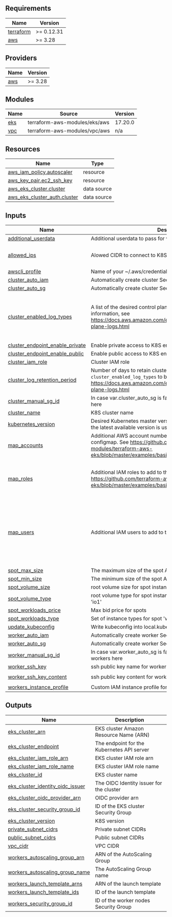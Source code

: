 ## Requirements

| Name | Version |
|------|---------|
| <a name="requirement_terraform"></a> [terraform](#requirement\_terraform) | >= 0.12.31 |
| <a name="requirement_aws"></a> [aws](#requirement\_aws) | >= 3.28 |

## Providers

| Name | Version |
|------|---------|
| <a name="provider_aws"></a> [aws](#provider\_aws) | >= 3.28 |

## Modules

| Name | Source | Version |
|------|--------|---------|
| <a name="module_eks"></a> [eks](#module\_eks) | terraform-aws-modules/eks/aws | 17.20.0 |
| <a name="module_vpc"></a> [vpc](#module\_vpc) | terraform-aws-modules/vpc/aws | n/a |

## Resources

| Name | Type |
|------|------|
| [aws_iam_policy.autoscaler](https://registry.terraform.io/providers/hashicorp/aws/latest/docs/resources/iam_policy) | resource |
| [aws_key_pair.ec2_ssh_key](https://registry.terraform.io/providers/hashicorp/aws/latest/docs/resources/key_pair) | resource |
| [aws_eks_cluster.cluster](https://registry.terraform.io/providers/hashicorp/aws/latest/docs/data-sources/eks_cluster) | data source |
| [aws_eks_cluster_auth.cluster](https://registry.terraform.io/providers/hashicorp/aws/latest/docs/data-sources/eks_cluster_auth) | data source |

## Inputs

| Name | Description | Type | Default | Required |
|------|-------------|------|---------|:--------:|
| <a name="input_additional_userdata"></a> [additional\_userdata](#input\_additional\_userdata) | Additional userdata to pass for worker nodes | `string` | `"echo \"Empty additional userdata. Nothing to provision.\"\n"` | no |
| <a name="input_allowed_ips"></a> [allowed\_ips](#input\_allowed\_ips) | Alowed CIDR to connect to K8S endpoint | `list(string)` | <pre>[<br>  "0.0.0.0/0"<br>]</pre> | no |
| <a name="input_awscli_profile"></a> [awscli\_profile](#input\_awscli\_profile) | Name of your ~/.aws/credentials profile | `string` | `"default"` | no |
| <a name="input_cluster_auto_iam"></a> [cluster\_auto\_iam](#input\_cluster\_auto\_iam) | Automatically create cluster Security Group | `bool` | `true` | no |
| <a name="input_cluster_auto_sg"></a> [cluster\_auto\_sg](#input\_cluster\_auto\_sg) | Automatically create cluster Security Group | `bool` | `true` | no |
| <a name="input_cluster_enabled_log_types"></a> [cluster\_enabled\_log\_types](#input\_cluster\_enabled\_log\_types) | A list of the desired control plane logging to enable. For more information, see https://docs.aws.amazon.com/en_us/eks/latest/userguide/control-plane-logs.html | `list(string)` | <pre>[<br>  "api",<br>  "audit",<br>  "authenticator",<br>  "controllerManager",<br>  "scheduler"<br>]</pre> | no |
| <a name="input_cluster_endpoint_enable_private"></a> [cluster\_endpoint\_enable\_private](#input\_cluster\_endpoint\_enable\_private) | Enable private access to K8S endpoint | `bool` | `true` | no |
| <a name="input_cluster_endpoint_enable_public"></a> [cluster\_endpoint\_enable\_public](#input\_cluster\_endpoint\_enable\_public) | Enable public access to K8S endpoint | `bool` | `true` | no |
| <a name="input_cluster_iam_role"></a> [cluster\_iam\_role](#input\_cluster\_iam\_role) | Cluster IAM role | `string` | `""` | no |
| <a name="input_cluster_log_retention_period"></a> [cluster\_log\_retention\_period](#input\_cluster\_log\_retention\_period) | Number of days to retain cluster logs. Requires `cluster_enabled_log_types` to be set. See https://docs.aws.amazon.com/en_us/eks/latest/userguide/control-plane-logs.html | `number` | `30` | no |
| <a name="input_cluster_manual_sg_id"></a> [cluster\_manual\_sg\_id](#input\_cluster\_manual\_sg\_id) | In case var.cluster\_auto\_sg is false set security group ID for cluster here | `string` | `""` | no |
| <a name="input_cluster_name"></a> [cluster\_name](#input\_cluster\_name) | K8S cluster name | `string` | `"demo-eks-cluster-dev"` | no |
| <a name="input_kubernetes_version"></a> [kubernetes\_version](#input\_kubernetes\_version) | Desired Kubernetes master version. If you do not specify a value, the latest available version is used | `string` | `"1.21"` | no |
| <a name="input_map_accounts"></a> [map\_accounts](#input\_map\_accounts) | Additional AWS account numbers to add to the aws-auth configmap. See https://github.com/terraform-aws-modules/terraform-aws-eks/blob/master/examples/basic/variables.tf | `list(string)` | `[]` | no |
| <a name="input_map_roles"></a> [map\_roles](#input\_map\_roles) | Additional IAM roles to add to the aws-auth configmap. See https://github.com/terraform-aws-modules/terraform-aws-eks/blob/master/examples/basic/variables.tf | <pre>list(object({<br>    rolearn  = string<br>    username = string<br>    groups   = list(string)<br>  }))</pre> | `[]` | no |
| <a name="input_map_users"></a> [map\_users](#input\_map\_users) | Additional IAM users to add to the aws-auth configmap. | <pre>list(object({<br>    userarn  = string<br>    username = string<br>    groups   = list(string)<br>  }))</pre> | <pre>[<br>  {<br>    "groups": [<br>      "system:masters"<br>    ],<br>    "userarn": "arn:aws:iam::ACC_NUMBER:user/eugene_burachevskiy@company.com",<br>    "username": "eugene_burachevskiy@company.com"<br>  }<br>]</pre> | no |
| <a name="input_spot_max_size"></a> [spot\_max\_size](#input\_spot\_max\_size) | The maximum size of the spot AutoScaling Groups | `number` | `3` | no |
| <a name="input_spot_min_size"></a> [spot\_min\_size](#input\_spot\_min\_size) | The minimum size of the spot AutoScaling Group | `number` | `1` | no |
| <a name="input_spot_volume_size"></a> [spot\_volume\_size](#input\_spot\_volume\_size) | root volume size for spot instances | `number` | `30` | no |
| <a name="input_spot_volume_type"></a> [spot\_volume\_type](#input\_spot\_volume\_type) | root volume type for spot instances, can be 'standard', 'gp2', or 'io1' | `string` | `"gp2"` | no |
| <a name="input_spot_workloads_price"></a> [spot\_workloads\_price](#input\_spot\_workloads\_price) | Max bid price for spots | `string` | `"0.09"` | no |
| <a name="input_spot_workloads_type"></a> [spot\_workloads\_type](#input\_spot\_workloads\_type) | Set of instance types for spot 'workloads' group | `string` | `"m5a.large"` | no |
| <a name="input_update_kubeconfig"></a> [update\_kubeconfig](#input\_update\_kubeconfig) | Write kubeconfig into local.kube\_home | `bool` | `true` | no |
| <a name="input_worker_auto_iam"></a> [worker\_auto\_iam](#input\_worker\_auto\_iam) | Automatically create worker Security Group | `bool` | `true` | no |
| <a name="input_worker_auto_sg"></a> [worker\_auto\_sg](#input\_worker\_auto\_sg) | Automatically create worker Security Group | `bool` | `true` | no |
| <a name="input_worker_manual_sg_id"></a> [worker\_manual\_sg\_id](#input\_worker\_manual\_sg\_id) | In case var.worker\_auto\_sg is false set security group ID for workers here | `string` | `""` | no |
| <a name="input_worker_ssh_key"></a> [worker\_ssh\_key](#input\_worker\_ssh\_key) | ssh public key name for workers | `string` | `"eugene_burachevskiy@company.com"` | no |
| <a name="input_worker_ssh_key_content"></a> [worker\_ssh\_key\_content](#input\_worker\_ssh\_key\_content) | ssh public key content for workers | `string` | `"ssh-rsa AAAAB3NzaC1yc2EAAAADAQABAAABAQDGqEBr9D3Nf1rzi8m0GLXqOD0ruIcKmUjUPqWPGduza5BmSO4i0p1bi25OAYYRUlw0Q1DcT8gA52EY7UroL6s0H0FUp2LS8si+fIvMHKBNQs9yBKZG0nu9SJ+ZENXgoSr4+GY+AO44Wrfpa5IMBq0R2n+jpNJY9AbpAhQxh4wL0pEixeqCOeSt0FCspCDe9ufB9bJSE9kA1JSmHBQppAk8zgbJT1hMAXTOI7Gf0qRaHiG6yvwJWDd+CXbaCOQb1w94t0s2c2HvxeDdFL15ysP7FH/yvVz8tLkL6olfwKMf/eGSlQSHN757Ca5Aufn7/o6y9uw0QoFFsZ4/hn56B2xh"` | no |
| <a name="input_workers_instance_profile"></a> [workers\_instance\_profile](#input\_workers\_instance\_profile) | Custom IAM instance profile for worker nodes | `string` | `""` | no |

## Outputs

| Name | Description |
|------|-------------|
| <a name="output_eks_cluster_arn"></a> [eks\_cluster\_arn](#output\_eks\_cluster\_arn) | EKS cluster Amazon Resource Name (ARN) |
| <a name="output_eks_cluster_endpoint"></a> [eks\_cluster\_endpoint](#output\_eks\_cluster\_endpoint) | The endpoint for the Kubernetes API server |
| <a name="output_eks_cluster_iam_role_arn"></a> [eks\_cluster\_iam\_role\_arn](#output\_eks\_cluster\_iam\_role\_arn) | EKS cluster IAM role arn |
| <a name="output_eks_cluster_iam_role_name"></a> [eks\_cluster\_iam\_role\_name](#output\_eks\_cluster\_iam\_role\_name) | EKS cluster IAM role name |
| <a name="output_eks_cluster_id"></a> [eks\_cluster\_id](#output\_eks\_cluster\_id) | EKS cluster name |
| <a name="output_eks_cluster_identity_oidc_issuer"></a> [eks\_cluster\_identity\_oidc\_issuer](#output\_eks\_cluster\_identity\_oidc\_issuer) | The OIDC Identity issuer for the cluster |
| <a name="output_eks_cluster_oidc_provider_arn"></a> [eks\_cluster\_oidc\_provider\_arn](#output\_eks\_cluster\_oidc\_provider\_arn) | OIDC provider arn |
| <a name="output_eks_cluster_security_group_id"></a> [eks\_cluster\_security\_group\_id](#output\_eks\_cluster\_security\_group\_id) | ID of the EKS cluster Security Group |
| <a name="output_eks_cluster_version"></a> [eks\_cluster\_version](#output\_eks\_cluster\_version) | K8S version |
| <a name="output_private_subnet_cidrs"></a> [private\_subnet\_cidrs](#output\_private\_subnet\_cidrs) | Private subnet CIDRs |
| <a name="output_public_subnet_cidrs"></a> [public\_subnet\_cidrs](#output\_public\_subnet\_cidrs) | Public subnet CIDRs |
| <a name="output_vpc_cidr"></a> [vpc\_cidr](#output\_vpc\_cidr) | VPC CIDR |
| <a name="output_workers_autoscaling_group_arn"></a> [workers\_autoscaling\_group\_arn](#output\_workers\_autoscaling\_group\_arn) | ARN of the AutoScaling Group |
| <a name="output_workers_autoscaling_group_name"></a> [workers\_autoscaling\_group\_name](#output\_workers\_autoscaling\_group\_name) | The AutoScaling Group name |
| <a name="output_workers_launch_template_arns"></a> [workers\_launch\_template\_arns](#output\_workers\_launch\_template\_arns) | ARN of the launch template |
| <a name="output_workers_launch_template_ids"></a> [workers\_launch\_template\_ids](#output\_workers\_launch\_template\_ids) | ID of the launch template |
| <a name="output_workers_security_group_id"></a> [workers\_security\_group\_id](#output\_workers\_security\_group\_id) | ID of the worker nodes Security Group |
